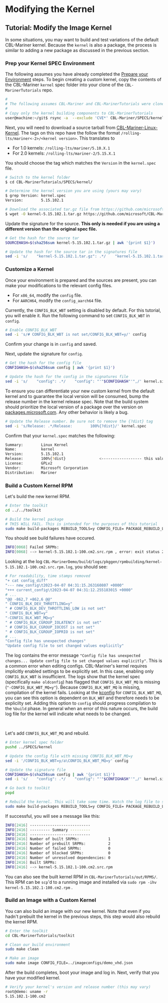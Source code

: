 # Modifying the Kernel

## Tutorial: Modify the Image Kernel

In some situations, you may want to build and test variations of the default CBL-Mariner kernel.  Because the `kernel` is also a package, the process is similar to adding a new package as discussed in the previous section.  

### Prep your Kernel SPEC Environment
The following assumes you have already completed the [Prepare your Environment](docs/getting_started/prepare_environment.md) steps. To begin creating a custom kernel, copy the contents of the CBL-Mariner `kernel` spec folder into your clone of the `CBL-MarinerTutorials` repo.

```bash
#
# The following assumes CBL-Mariner and CBL-MarinerTutorials were cloned under a folder named `git`
#
# Copy only the kernel building components to CBL-MarinerTutorials
user@machine:~/git$ rsync -a  --exclude 'CVE*' CBL-Mariner/SPECS/kernel CBL-MarinerTutorials/SPECS/ 
```

Next, you will need to download a source tarball from [CBL-Mariner-Linux-Kernel](https://github.com/microsoft/CBL-Mariner-Linux-Kernel). The tags on this repo have the follow the format `/rolling-lts/mariner<-2>/<kernel version>`. This translates to
* For 1.0 kernels: `/rolling-lts/mariner/5.10.X.1`
* For 2.0 kernels: `/rolling-lts/mariner-2/5.15.X.1`

You should choose the tag which matches the `Version` in the `kernel.spec` file.

```bash
# Switch to the kernel folder
$ cd CBL-MarinerTutorials/SPECS/kernel/ 

# Determine the kernel version you are using (yours may vary)
$ grep Version: kernel.spec
Version:        5.15.102.1

# Download the associated tar.gz file from https://github.com/microsoft/CBL-Mariner-Linux-Kernel. Be sure to substitute your Mariner version and kernel version.
$ wget -O kernel-5.15.102.1.tar.gz https://github.com/microsoft/CBL-Mariner-Linux-Kernel/archive/refs/tags/rolling-lts/mariner-2/5.15.102.1.tar.gz
```

Update the signature for the source. **This only is needed if you are using a different version than the original spec file.**

```bash
# Get the hash for the source tar
SOURCEHASH=$(sha256sum kernel-5.15.102.1.tar.gz | awk '{print $1}')

# Update the hash for the source tar in the signatures file
sed -i 's/    "kernel-5.15.102.1.tar.gz": .*/    "kernel-5.15.102.1.tar.gz": "'"$SOURCEHASH"'"/' kernel.signatures.json
```

### Customize a Kernel

Once your environment is prepared and the sources are present, you can make your modifications to the relevant config files.  
* For `x86_64`, modify the `config` file.  
* For `AARCH64`, modify the `config_aarch64` file.  

Currently, the `CONFIG_BLK_WBT` setting is disabled by default. For this tutorial, you will enable it. Run the following command to set `CONFIG_BLK_WBT` in `config`. 

```bash
# Enable CONFIG_BLK_WBT
sed -i 's/# CONFIG_BLK_WBT is not set/CONFIG_BLK_WBT=y/' config
```

Confirm your change is in `config` and saved. 

Next, update the signature for `config`.

```bash
# Get the hash for the config file
CONFIGHASH=$(sha256sum config | awk '{print $1}')

# Update the hash for the config in the signatures file
sed -i 's/    "config": .*/    "config": "'"$CONFIGHASH"'",/' kernel.signatures.json
```

To ensure you can differentiate your new custom kernel from the default kernel and to guarantee the local version will be consumed, bump the release number in the kernel release spec. Note that the build system should prioritize the local version of a package over the version on [packages.microsoft.com](http://packages.microsoft.com/). Any other behavior is likely a bug.

```bash
# Update the Release number. Be sure not to remove the {?dist} tag
sed -i 's/Release: .*/Release:        100%{?dist}/' kernel.spec
```
Confirm that your `kernel.spec` matches the following:

```bash
Summary:        Linux Kernel
Name:           kernel
Version:        5.15.102.1
Release:        100%{?dist}               <------------------ this value to 100 (for example)
License:        GPLv2
Vendor:         Microsoft Corporation
Distribution:   Mariner
```

### Build a Custom Kernel RPM

Let's build the new kernel RPM.

```bash
# Enter the toolkit
cd ../../toolkit

# Build the kernel package
# THIS WILL FAIL. This is intended for the purposes of this tutorial
sudo make build-packages REBUILD_TOOLS=y CONFIG_FILE= PACKAGE_REBUILD_LIST="kernel"
```

You should see build failures have occured.

```bash
INFO[0068] Failed SRPMs:                                
INFO[0068] --> kernel-5.15.102.1-100.cm2.src.rpm , error: exit status 2, for details see: /home/user/repos/CBL-MarinerDemo/build/logs/pkggen/rpmbuilding/kernel-5.15.102.1-100.cm2.src.rpm.log 
```

Looking at the log `CBL-MarinerDemo/build/logs/pkggen/rpmbuilding/kernel-5.15.102.1-100.cm2.src.rpm.log`, you should see:

```bash
# For readability, time stamps removed
"+ cat config_diff"
"--- new_config\t2023-04-07 04:31:15.263160807 +0000"
"+++ current_config\t2023-04-07 04:31:12.255183015 +0000"
# ...
"@@ -862,7 +862,6 @@"
" CONFIG_BLK_DEV_THROTTLING=y"
" # CONFIG_BLK_DEV_THROTTLING_LOW is not set"
" CONFIG_BLK_WBT=y"
"-CONFIG_BLK_WBT_MQ=y"
" # CONFIG_BLK_CGROUP_IOLATENCY is not set"
" # CONFIG_BLK_CGROUP_IOCOST is not set"
" # CONFIG_BLK_CGROUP_IOPRIO is not set"
# ...
"Config file has unexpected changes"
"Update config file to set changed values explicitly"
```

The log contains the error message `"Config file has unexpected changes... Update config file to set changed values explicitly"`. This is a common error when editing configs. CBL-Mariner's kernel requires implicitly enabled settings to be explicitly set. In this case, enabling only `CONFIG_BLK_WBT` is insufficient. The logs show that the kernel spec (specifically `make oldconfig`) has flagged that `CONFIG_BLK_WBT_MQ` is missing (`"-CONFIG_BLK_WBT_MQ=y"`). Because `CONFIG_BLK_WBT_MQ` is missing, compilation of the kernel fails. Looking at the [kconfig](https://github.com/microsoft/CBL-Mariner-Linux-Kernel/blob/rolling-lts/mariner-2/5.15.102.1/block/Kconfig#L106) for `CONFIG_BLK_WBT_MQ`, you can see this option is dependent on `BLK_WBT` and therefore needs to be explicilty set. Adding this option to `config` should progress compilation to the `%build` phase. In general when an error of this nature occurs, the build log file for the kernel will indicate what needs to be changed.

</br>

Let's add `CONFIG_BLK_WBT_MQ` and rebuild.

```bash
# Enter kernel spec folder
pushd ../SPECS/kernel

# Update the config file with missing CONFIG_BLK_WBT_MQ=y
sed -i '/CONFIG_BLK_WBT=y/a\CONFIG_BLK_WBT_MQ=y' config

# Update the signature file
CONFIGHASH=$(sha256sum config | awk '{print $1}')
sed -i 's/    "config": .*/    "config": "'"$CONFIGHASH"'",/' kernel.signatures.json

# Go back to toolkit
popd

# Rebuild the kernel. This will take some time. Watch the log file to see if it reaches the %build phase
sudo make build-packages REBUILD_TOOLS=y CONFIG_FILE= PACKAGE_REBUILD_LIST="kernel"
```

If successful, you will see a message like this:

```bash
INFO[2416] ---------------------------                  
INFO[2416] --------- Summary ---------                  
INFO[2416] ---------------------------                  
INFO[2416] Number of built SRPMs:             1         
INFO[2416] Number of prebuilt SRPMs:          2         
INFO[2416] Number of failed SRPMs:            0         
INFO[2416] Number of blocked SRPMs:           0         
INFO[2416] Number of unresolved dependencies: 0         
INFO[2416] Built SRPMs:                                 
INFO[2416] --> kernel-5.15.102.1-100.cm2.src.rpm   
```

You can also see the built kernel RPM in `CBL-MarinerTutorials/out/RPMS/`. This RPM can be `scp`'d to a running image and installed via `sudo rpm -ihv kernel-5.15.102.1-100.cm2.rpm` .

### Build an Image with a Custom Kernel

You can also build an image with our new kernel. Note that even if you hadn't prebuilt the kernel in the previous steps, this step would also rebuild the kernel RPM.

```bash
# Enter the toolkit
cd CBL-MarinerTutorials/toolkit

# Clean our build environment
sudo make clean

# Make an image
sudo make image CONFIG_FILE=../imageconfigs/demo_vhd.json
```

After the build completes, boot your image and log in.  Next, verify that you have your modified kernel.
```bash
# Verify your kernel's version and release number (this may vary)
root@demo: uname -r
5.15.102.1-100.cm2
```
